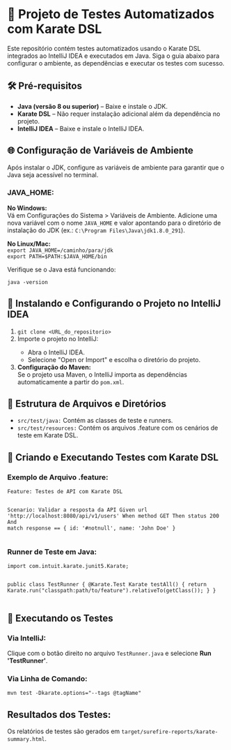 <h1>📘 Projeto de Testes Automatizados com Karate DSL</h1>
<p>Este repositório contém testes automatizados usando o Karate DSL integrados ao IntelliJ IDEA e executados em Java. Siga o guia abaixo para configurar o ambiente, as dependências e executar os testes com sucesso.</p>

<h2>🛠️ Pré-requisitos</h2>
<ul>
    <li><strong>Java (versão 8 ou superior)</strong> – Baixe e instale o JDK.</li>
    <li><strong>Karate DSL</strong> – Não requer instalação adicional além da dependência no projeto.</li>
    <li><strong>IntelliJ IDEA</strong> – Baixe e instale o IntelliJ IDEA.</li>
</ul>

<h2>🌐 Configuração de Variáveis de Ambiente</h2>
<p>Após instalar o JDK, configure as variáveis de ambiente para garantir que o Java seja acessível no terminal.</p>

<h3>JAVA_HOME:</h3>
<p>
    <strong>No Windows:</strong><br>
    Vá em Configurações do Sistema &gt; Variáveis de Ambiente. Adicione uma nova variável com o nome <code>JAVA_HOME</code> e valor apontando para o diretório de instalação do JDK (ex.: <code>C:\Program Files\Java\jdk1.8.0_291</code>).
</p>
<p>
    <strong>No Linux/Mac:</strong><br>
    <code>export JAVA_HOME=/caminho/para/jdk</code><br>
    <code>export PATH=$PATH:$JAVA_HOME/bin</code>
</p>
<p>Verifique se o Java está funcionando:</p>
<code>java -version</code>

<h2>🚀 Instalando e Configurando o Projeto no IntelliJ IDEA</h2>
<ol>
    <li><code>git clone &lt;URL_do_repositorio&gt;</code></li>
    <li>Importe o projeto no IntelliJ:</li>
    <ul>
        <li>Abra o IntelliJ IDEA.</li>
        <li>Selecione "Open or Import" e escolha o diretório do projeto.</li>
    </ul>
    <li><strong>Configuração do Maven:</strong><br>Se o projeto usa Maven, o IntelliJ importa as dependências automaticamente a partir do <code>pom.xml</code>.</li>
</ol>

<h2>📝 Estrutura de Arquivos e Diretórios</h2>
<ul>
    <li><code>src/test/java:</code> Contém as classes de teste e runners.</li>
    <li><code>src/test/resources:</code> Contém os arquivos .feature com os cenários de teste em Karate DSL.</li>
</ul>

<h2>📜 Criando e Executando Testes com Karate DSL</h2>
<h3>Exemplo de Arquivo .feature:</h3>
<pre><code>Feature: Testes de API com Karate DSL

Scenario: Validar a resposta da API
    Given url 'http://localhost:8080/api/v1/users'
    When method GET
    Then status 200
    And match response == { id: '#notnull', name: 'John Doe' }
</code></pre>

<h3>Runner de Teste em Java:</h3>
<pre><code>import com.intuit.karate.junit5.Karate;

public class TestRunner {
    @Karate.Test
    Karate testAll() {
        return Karate.run("classpath:path/to/feature").relativeTo(getClass());
    }
}
</code></pre>

<h2>🧩 Executando os Testes</h2>
<h3>Via IntelliJ:</h3>
<p>Clique com o botão direito no arquivo <code>TestRunner.java</code> e selecione <strong>Run 'TestRunner'</strong>.</p>

<h3>Via Linha de Comando:</h3>
<code>mvn test -Dkarate.options="--tags @tagName"</code>

<h2>Resultados dos Testes:</h2>
<p>Os relatórios de testes são gerados em <code>target/surefire-reports/karate-summary.html</code>.</p>
